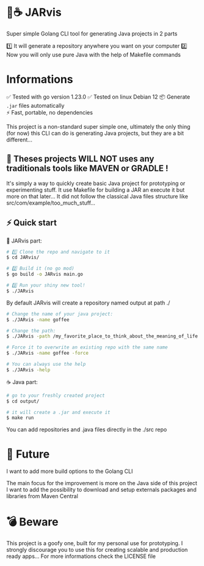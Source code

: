 # 🤖☕ JARvis
Super simple Golang CLI tool for generating Java projects in 2 parts

1️⃣ It will generate a repository anywhere you want on your computer
2️⃣ Now you will only use pure Java with the help of Makefile commands


# Informations
✅ Tested with go version 1.23.0
✅ Tested on linux Debian 12
📦 Generate `.jar` files automatically  
⚡ Fast, portable, no dependencies


This project is a non-standard super simple one, ultimately the only thing (for now) this CLI can do
is generating Java projects, but they are a bit different...


## 📌 Theses projects WILL NOT uses any traditionals tools like MAVEN or GRADLE !
It's simply a way to quickly create basic Java project for prototyping or experimenting stuff.
It use Makefile for building a JAR an execute it but more on that later...
It did not follow the classical Java files structure like src/com/example/too_much_stuff...


## ⚡ Quick start

🤖 JARvis part:
```bash
# 1️⃣ Clone the repo and navigate to it
$ cd JARvis/

# 2️⃣ Build it (no go mod)
$ go build -o JARvis main.go

# 3️⃣ Run your shiny new tool!
$ ./JARvis
```

By default JARvis will create a repository named output at path ./

```bash
# Change the name of your java project:
$ ./JARvis -name goffee

# Change the path:
$ ./JARvis -path /my_favorite_place_to_think_about_the_meaning_of_life

# Force it to overwrite an existing repo with the same name
$ ./JARvis -name goffee -force

# You can always use the help
$ ./JARvis -help
```

☕ Java part:
```bash
# go to your freshly created project
$ cd output/

# it will create a .jar and execute it
$ make run
```

You can add repositories and .java files directly in the ./src repo 


# 🚀 Future
I want to add more build options to the Golang CLI

The main focus for the improvement is more on the Java side of this project
I want to add the possibility to download and setup externals packages and libraries from Maven Central


# 💣 Beware
This project is a goofy one, built for my personal use for prototyping. I strongly discourage you to use this for creating scalable and production ready apps...
For more informations check the LICENSE file